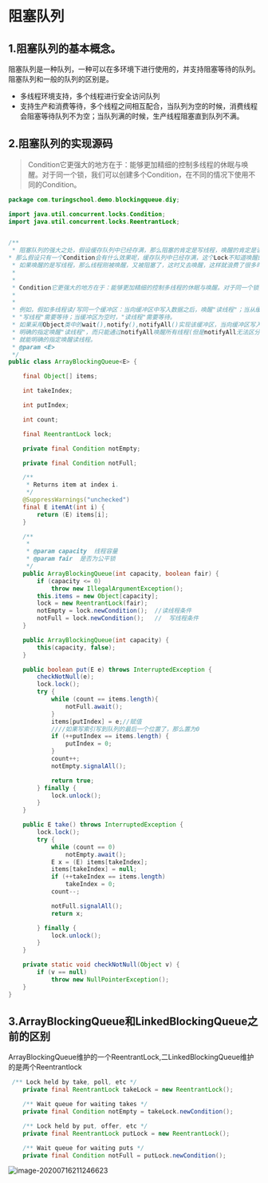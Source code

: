 # 阻塞队列

## 1.阻塞队列的基本概念。

​    阻塞队列是一种队列，一种可以在多环境下进行使用的，并支持阻塞等待的队列。阻塞队列和一般的队列的区别是。

- 多线程环境支持，多个线程进行安全访问队列
- 支持生产和消费等待，多个线程之间相互配合，当队列为空的时候，消费线程会阻塞等待队列不为空；当队列满的时候，生产线程阻塞直到队列不满。

## 2.阻塞队列的实现源码

> Condition它更强大的地方在于：能够更加精细的控制多线程的休眠与唤醒。对于同一个锁，我们可以创建多个Condition，在不同的情况下使用不同的Condition。

```java
package com.turingschool.demo.blockingqueue.diy;

import java.util.concurrent.locks.Condition;
import java.util.concurrent.locks.ReentrantLock;


/**
 * 阻塞队列的强大之处，假设缓存队列中已经存满，那么阻塞的肯定是写线程，唤醒的肯定是读线程，相反，阻塞的肯定是读线程，唤醒的* 肯定是写线程，
* 那么假设只有一个Condition会有什么效果呢，缓存队列中已经存满，这个Lock不知道唤醒的是读线程还是写线程了，如果唤醒的是读线* 程，皆大欢喜，
 * 如果唤醒的是写线程，那么线程刚被唤醒，又被阻塞了，这时又去唤醒，这样就浪费了很多时间。
 *
 *
 * Condition它更强大的地方在于：能够更加精细的控制多线程的休眠与唤醒。对于同一个锁，我们可以创建多个Condition，在不同的情况下使用不同的Condition。
 *
 *
 * 例如，假如多线程读/写同一个缓冲区：当向缓冲区中写入数据之后，唤醒"读线程"；当从缓冲区读出数据之后，唤醒"写线程"；并且当缓冲区满的时候，
 * "写线程"需要等待；当缓冲区为空时，"读线程"需要等待。
 * 如果采用Object类中的wait(),notify(),notifyAll()实现该缓冲区，当向缓冲区写入数据之后需要唤醒"读线程"时，不可能通过notify()或notifyAll()
 * 明确的指定唤醒"读线程"，而只能通过notifyAll唤醒所有线程(但是notifyAll无法区分唤醒的线程是读线程，还是写线程)。 但是，通过Condition，
 * 就能明确的指定唤醒读线程。
 * @param <E>
 */
public class ArrayBlockingQueue<E> {

	final Object[] items;

	int takeIndex;

	int putIndex;

	int count;

	final ReentrantLock lock;

	private final Condition notEmpty;

	private final Condition notFull;

	/**
	 * Returns item at index i.
	 */
	@SuppressWarnings("unchecked")
	final E itemAt(int i) {
		return (E) items[i];
	}

	/**
	 *
	 * @param capacity  线程容量
	 * @param fair  是否为公平锁
	 */
	public ArrayBlockingQueue(int capacity, boolean fair) {
		if (capacity <= 0)
			throw new IllegalArgumentException();
		this.items = new Object[capacity];
		lock = new ReentrantLock(fair);
		notEmpty = lock.newCondition();  //读线程条件
		notFull = lock.newCondition();   //  写线程条件
	}

	public ArrayBlockingQueue(int capacity) {
		this(capacity, false);
	}

	public boolean put(E e) throws InterruptedException {
		checkNotNull(e);
		lock.lock();
		try {
			while (count == items.length){
				notFull.await();
			}
			items[putIndex] = e;//赋值
			////如果写索引写到队列的最后一个位置了，那么置为0
			if (++putIndex == items.length) {
				putIndex = 0;
			}
			count++;
			notEmpty.signalAll();

			return true;
		} finally {
			lock.unlock();
		}
	}

	public E take() throws InterruptedException {
		lock.lock();
		try {
			while (count == 0)
				notEmpty.await();
			E x = (E) items[takeIndex];
			items[takeIndex] = null;
			if (++takeIndex == items.length)
				takeIndex = 0;
			count--;

			notFull.signalAll();
			return x;

		} finally {
			lock.unlock();
		}
	}

	private static void checkNotNull(Object v) {
		if (v == null)
			throw new NullPointerException();
	}
}

```

## 3.ArrayBlockingQueue和LinkedBlockingQueue之前的区别

ArrayBlockingQueue维护的一个ReentrantLock,二LinkedBlockingQueue维护的是两个Reentrantlock

```java
 /** Lock held by take, poll, etc */
    private final ReentrantLock takeLock = new ReentrantLock();

    /** Wait queue for waiting takes */
    private final Condition notEmpty = takeLock.newCondition();

    /** Lock held by put, offer, etc */
    private final ReentrantLock putLock = new ReentrantLock();

    /** Wait queue for waiting puts */
    private final Condition notFull = putLock.newCondition();
```

![image-20200716211246623](https://gitee.com/anqingjieer/pengbo/raw/master/img/20200716211246.png)
